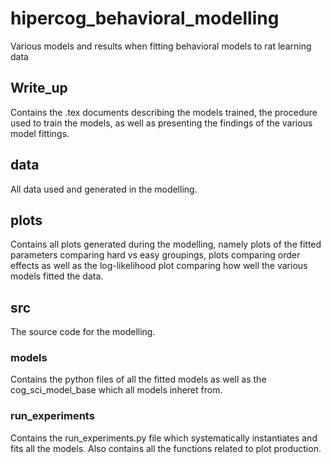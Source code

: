 # hipercog_behavioral_modelling
Various models and results when fitting behavioral models to rat learning data

## Write_up
Contains the .tex documents describing the models trained, the procedure used to train the models, as well as presenting the findings of the various model fittings.

## data
All data used and generated in the modelling.

## plots
Contains all plots generated during the modelling, namely plots of the fitted parameters comparing hard vs easy groupings, plots comparing order effects as well as the log-likelihood plot comparing how well the various models fitted the data.

## src
The source code for the modelling.

### models
Contains the python files of all the fitted models as well as the cog_sci_model_base which all models inheret from.

### run_experiments
Contains the run_experiments.py file which systematically instantiates and fits all the models. Also contains all the functions related to plot production.


